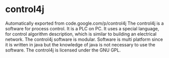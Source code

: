 # control4j
Automatically exported from code.google.com/p/control4j
The control4j is a software for process control. It is a PLC on PC. It uses a special language, for control algorithm description, which is similar to building an electrical network. The control4j software is modular. Software is multi platform since it is written in java but the knowledge of java is not necessary to use the software. The control4j is licensed under the GNU GPL.
